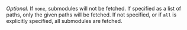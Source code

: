 *Optional.* If `none`, submodules will not be fetched. If specified as 
a list of paths, only the given paths will be fetched. If not specified, 
or if `all` is explicitly specified, all submodules are fetched.